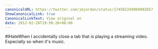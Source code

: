 ```yaml
---
canonicalURL: https://twitter.com/jmjordan/status/174582249960902657
ShowCanonicalLink: true
CanonicalLinkText: View original on
date: 2012-02-28T19:50:26+00:00
---
```

#IHateWhen I accidentally close a tab that is playing a streaming video. Especially so when it's music.